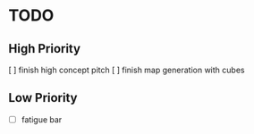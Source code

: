 # TODO



## High Priority
[ ] finish high concept pitch
[ ] finish map generation with cubes



## Low Priority
- [ ] fatigue bar
